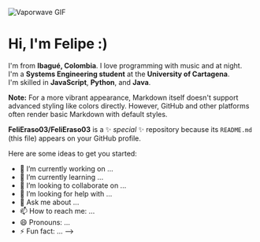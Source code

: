 ![Vaporwave GIF](https://media.tenor.com/1gfCwmVdMB8AAAAM/vaporwave.gif)

# Hi, I'm Felipe :)

I'm from **Ibagué, Colombia**. I love programming with music and at night.  
I'm a **Systems Engineering student** at the **University of Cartagena**.  
I'm skilled in **JavaScript**, **Python**, and **Java**.

**Note:** For a more vibrant appearance, Markdown itself doesn't support advanced styling like colors directly. However, GitHub and other platforms often render basic Markdown with default styles.

**FeliEraso03/FeliEraso03** is a ✨ _special_ ✨ repository because its `README.md` (this file) appears on your GitHub profile.

Here are some ideas to get you started:

- 🔭 I’m currently working on ...
- 🌱 I’m currently learning ...
- 👯 I’m looking to collaborate on ...
- 🤔 I’m looking for help with ...
- 💬 Ask me about ...
- 📫 How to reach me: ...
- 😄 Pronouns: ...
- ⚡ Fun fact: ...
-->
